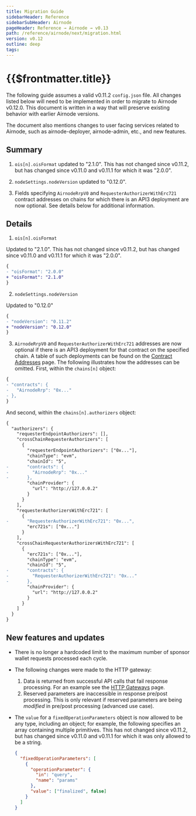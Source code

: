 ```yaml
---
title: Migration Guide
sidebarHeader: Reference
sidebarSubHeader: Airnode
pageHeader: Reference → Airnode → v0.13
path: /reference/airnode/next/migration.html
version: v0.12
outline: deep
tags:
---
```


<VersionWarning/>

<PageHeader/>

<SearchHighlight/>

<FlexStartTag/>

# {{$frontmatter.title}}

The following guide assumes a valid v0.11.2 `config.json` file. All changes
listed below will need to be implemented in order to migrate to Airnode v0.12.0.
This document is written in a way that will preserve existing behavior with
earlier Airnode versions.

The document also mentions changes to user facing services related to Airnode,
such as airnode-deployer, airnode-admin, etc., and new features.

## Summary

1. `ois[n].oisFormat` updated to "2.1.0". This has not changed since v0.11.2,
   but has changed since v0.11.0 and v0.11.1 for which it was "2.0.0".

2. `nodeSettings.nodeVersion` updated to "0.12.0".

3. Fields specifying `AirnodeRrpV0` and `RequesterAuthorizerWithErc721` contract
   addresses on chains for which there is an API3 deployment are now optional.
   See details below for additional information.

## Details

1. `ois[n].oisFormat`

Updated to "2.1.0". This has not changed since v0.11.2, but has changed since
v0.11.0 and v0.11.1 for which it was "2.0.0".

```diff
{
- "oisFormat": "2.0.0"
+ "oisFormat": "2.1.0"
}
```

2. `nodeSettings.nodeVersion`

Updated to "0.12.0"

```diff
{
- "nodeVersion": "0.11.2"
+ "nodeVersion": "0.12.0"
}
```

3. `AirnodeRrpV0` and `RequesterAuthorizerWithErc721` addresses are now optional
   if there is an API3 deployment for that contract on the specified chain. A
   table of such deployments can be found on the
   [Contract Addresses](/reference/airnode/next/index.md) page. The following
   illustrates how the addresses can be omitted. First, within the `chains[n]`
   object:

```diff
{
- "contracts": {
-   "AirnodeRrp": "0x..."
- },
}
```

And second, within the `chains[n].authorizers` object:

```diff
{
  "authorizers": {
    "requesterEndpointAuthorizers": [],
    "crossChainRequesterAuthorizers": [
      {
        "requesterEndpointAuthorizers": ["0x..."],
        "chainType": "evm",
        "chainId": "5",
-       "contracts": {
-         "AirnodeRrp": "0x..."
-       },
        "chainProvider": {
          "url": "http://127.0.0.2"
        }
      }
    ],
    "requesterAuthorizersWithErc721": [
      {
-       "RequesterAuthorizerWithErc721": "0x...",
        "erc721s": ["0x..."]
      }
    ],
    "crossChainRequesterAuthorizersWithErc721": [
      {
        "erc721s": ["0x..."],
        "chainType": "evm",
        "chainId": "5",
-       "contracts": {
-         "RequesterAuthorizerWithErc721": "0x..."
-       },
        "chainProvider": {
          "url": "http://127.0.0.2"
        }
      }
    ]
  }
}
```

## New features and updates

- There is no longer a hardcoded limit to the maximum number of sponsor wallet
  requests processed each cycle.
- The following changes were made to the HTTP gateway:
  1. Data is returned from successful API calls that fail response processing.
     For an example see the
     [HTTP Gateways](/reference/airnode/next/understand/http-gateways.md#http-gateway)
     page.
  2. Reserved parameters are inaccessible in response pre/post processing. This
     is only relevant if reserved parameters are being _modified_ in pre/post
     processing (advanced use case).
- The `value` for a `fixedOperationParameters` object is now allowed to be any
  type, including an object; for example, the following specifies an array
  containing multiple primitives. This has not changed since v0.11.2, but has
  changed since v0.11.0 and v0.11.1 for which it was only allowed to be a
  string.

  ```json
  {
    "fixedOperationParameters": [
      {
        "operationParameter": {
          "in": "query",
          "name": "params"
        },
        "value": ["finalized", false]
      }
    ]
  }
  ```

<FlexEndTag/>
